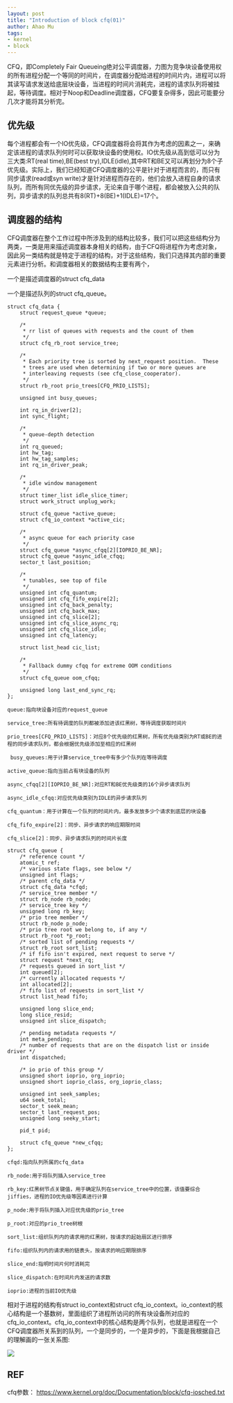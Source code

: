 ```yaml
---
layout: post
title: "Introduction of block cfq(01)"
author: Ahao Mu
tags:
- kernel
- block
---
```


CFQ，即Completely Fair Queueing绝对公平调度器，力图为竞争块设备使用权的所有进程分配一个等同的时间片，在调度器分配给进程的时间片内，进程可以将其读写请求发送给底层块设备，当进程的时间片消耗完，进程的请求队列将被挂起，等待调度。相对于Noop和Deadline调度器，CFQ要复杂得多，因此可能要分几次才能将其分析完。 

## 优先级
每个进程都会有一个IO优先级，CFQ调度器将会将其作为考虑的因素之一，来确定该进程的请求队列何时可以获取块设备的使用权。IO优先级从高到低可以分为三大类:RT(real time),BE(best try),IDLE(idle),其中RT和BE又可以再划分为8个子优先级。实际上，我们已经知道CFQ调度器的公平是针对于进程而言的，而只有同步请求(read或syn write)才是针对进程而存在的，他们会放入进程自身的请求队列，而所有同优先级的异步请求，无论来自于哪个进程，都会被放入公共的队列，异步请求的队列总共有8(RT)+8(BE)+1(IDLE)=17个。

## 调度器的结构
CFQ调度器在整个工作过程中所涉及到的结构比较多，我们可以把这些结构分为两类，一类是用来描述调度器本身相关的结构，由于CFQ将进程作为考虑对象，因此另一类结构就是特定于进程的结构，对于这些结构，我们只选择其内部的重要元素进行分析。和调度器相关的数据结构主要有两个，

一个是描述调度器的struct cfq_data

一个是描述队列的struct cfq_queue。

```
struct cfq_data {
	struct request_queue *queue;
 
	/*
	 * rr list of queues with requests and the count of them
	 */
	struct cfq_rb_root service_tree;
 
	/*
	 * Each priority tree is sorted by next_request position.  These
	 * trees are used when determining if two or more queues are
	 * interleaving requests (see cfq_close_cooperator).
	 */
	struct rb_root prio_trees[CFQ_PRIO_LISTS];
 
	unsigned int busy_queues;
 
	int rq_in_driver[2];
	int sync_flight;
 
	/*
	 * queue-depth detection
	 */
	int rq_queued;
	int hw_tag;
	int hw_tag_samples;
	int rq_in_driver_peak;
 
	/*
	 * idle window management
	 */
	struct timer_list idle_slice_timer;
	struct work_struct unplug_work;
 
	struct cfq_queue *active_queue;
	struct cfq_io_context *active_cic;
 
	/*
	 * async queue for each priority case
	 */
	struct cfq_queue *async_cfqq[2][IOPRIO_BE_NR];  
	struct cfq_queue *async_idle_cfqq;
	sector_t last_position;
 
	/*
	 * tunables, see top of file
	 */
	unsigned int cfq_quantum;
	unsigned int cfq_fifo_expire[2];
	unsigned int cfq_back_penalty;
	unsigned int cfq_back_max;
	unsigned int cfq_slice[2];
	unsigned int cfq_slice_async_rq;
	unsigned int cfq_slice_idle;
	unsigned int cfq_latency;
 
	struct list_head cic_list;
 
	/*
	 * Fallback dummy cfqq for extreme OOM conditions
	 */
	struct cfq_queue oom_cfqq;
 
	unsigned long last_end_sync_rq;
}; 

queue:指向块设备对应的request_queue

service_tree:所有待调度的队列都被添加进该红黑树，等待调度获取时间片

prio_trees[CFQ_PRIO_LISTS]：对应8个优先级的红黑树，所有优先级类别为RT或BE的进程的同步请求队列，都会根据优先级添加至相应的红黑树

 busy_queues:用于计算service_tree中有多少个队列在等待调度

active_queue:指向当前占有块设备的队列

async_cfqq[2][IOPRIO_BE_NR]:对应RT和BE优先级类的16个异步请求队列

async_idle_cfqq:对应优先级类别为IDLE的异步请求队列

cfq_quantum：用于计算在一个队列的时间片内，最多发放多少个请求到底层的块设备

cfq_fifo_expire[2]：同步、异步请求的响应期限时间

cfq_slice[2]：同步、异步请求队列的时间片长度
```

 
```
struct cfq_queue {
	/* reference count */
	atomic_t ref;
	/* various state flags, see below */
	unsigned int flags;
	/* parent cfq_data */
	struct cfq_data *cfqd;
	/* service_tree member */
	struct rb_node rb_node;
	/* service_tree key */
	unsigned long rb_key;
	/* prio tree member */
	struct rb_node p_node;	
	/* prio tree root we belong to, if any */
	struct rb_root *p_root;
	/* sorted list of pending requests */
	struct rb_root sort_list; 
	/* if fifo isn't expired, next request to serve */
	struct request *next_rq;
	/* requests queued in sort_list */
	int queued[2];
	/* currently allocated requests */
	int allocated[2];
	/* fifo list of requests in sort_list */
	struct list_head fifo;	   
 
	unsigned long slice_end;
	long slice_resid;
	unsigned int slice_dispatch;
 
	/* pending metadata requests */
	int meta_pending;
	/* number of requests that are on the dispatch list or inside driver */
	int dispatched;
 
	/* io prio of this group */
	unsigned short ioprio, org_ioprio;
	unsigned short ioprio_class, org_ioprio_class;
 
	unsigned int seek_samples;
	u64 seek_total;
	sector_t seek_mean;
	sector_t last_request_pos;
	unsigned long seeky_start;
 
	pid_t pid;
 
	struct cfq_queue *new_cfqq;
};

cfqd:指向队列所属的cfq_data

rb_node:用于将队列插入service_tree

rb_key:红黑树节点关键值，用于确定队列在service_tree中的位置，该值要综合jiffies，进程的IO优先级等因素进行计算

p_node:用于将队列插入对应优先级的prio_tree

p_root:对应的prio_tree树根

sort_list:组织队列内的请求用的红黑树，按请求的起始扇区进行排序

fifo:组织队列内的请求用的链表头，按请求的响应期限排序

slice_end:指明时间片何时消耗完

slice_dispatch:在时间片内发送的请求数

ioprio:进程的当前IO优先级
```
 

相对于进程的结构有struct io_context和struct cfq_io_context。io_context的核心结构是一个基数树，里面组织了进程所访问的所有块设备所对应的cfq_io_context。cfq_io_context中的核心结构是两个队列，也就是进程在一个CFQ调度器所关系到的队列，一个是同步的，一个是异步的，下面是我根据自己的理解画的一张关系图:


![](https://images2018.cnblogs.com/blog/970272/201807/970272-20180724183926519-672519136.png)


## REF 

cfq参数： https://www.kernel.org/doc/Documentation/block/cfq-iosched.txt
